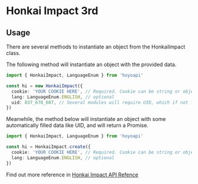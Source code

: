 # Honkai Impact 3rd

## Usage

There are several methods to instantiate an object from the HonkaiImpact class.

The following method will instantiate an object with the provided data.

```ts
import { HonkaiImpact, LanguageEnum } from 'hoyoapi'

const hi = new HonkaiImpact({
  cookie: 'YOUR COOKIE HERE', // Required. Cookie can be string or object, see the api refeence below
  lang: LanguageEnum.ENGLISH, // optional
  uid: 837_678_687, // Several modules will require UID, which if not filled in will throw an error.
})
```

Meanwhile, the method below will instantiate an object with some automatically filled data like UID, and will return a Promise.

```ts
import { HonkaiImpact, LanguageEnum } from 'hoyoapi'

const hi = HonkaiImpact.create({
  cookie: 'YOUR COOKIE HERE', // Required. Cookie can be string or object, see the api refeence below
  lang: LanguageEnum.ENGLISH, // optional
})
```

Find out more reference in [Honkai Impact API Refence](/docs/api/classes/HonkaiImpact)
